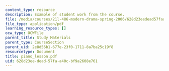```yaml
---
content_type: resource
description: Example of student work from the course.
file: /media/courses/21l-486-modern-drama-spring-2006/628d23eedead57faa40cbf9a2608e761_piano_lesson.pdf
file_type: application/pdf
learning_resource_types: []
ocw_type: OCWFile
parent_title: Study Materials
parent_type: CourseSection
parent_uid: 2e8d56b1-677e-23f0-1711-8a7ba25c19f8
resourcetype: Document
title: piano_lesson.pdf
uid: 628d23ee-dead-57fa-a40c-bf9a2608e761
---
```

